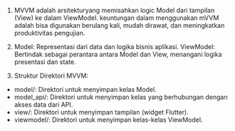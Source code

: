 1. MVVM adalah arsitekturyang memisahkan logic Model dari tampilan (View) ke dalam ViewModel. keuntungan dalam menggunakan mVVM adalah bisa digunakan berulang kali, mudah dirawat, dan meningkatkan produktivitas pengujian.

2. Model: Representasi dari data dan logika bisnis aplikasi. ViewModel: Bertindak sebagai perantara antara Model dan View, menangani logika presentasi dan state.

3. Struktur Direktori MVVM:
- model/: Direktori untuk menyimpan kelas Model.
- model_api/: Direktori untuk menyimpan kelas yang berhubungan dengan akses data dari API.
- view/: Direktori untuk menyimpan tampilan (widget Flutter).
- viewmodel/: Direktori untuk menyimpan kelas-kelas ViewModel.
